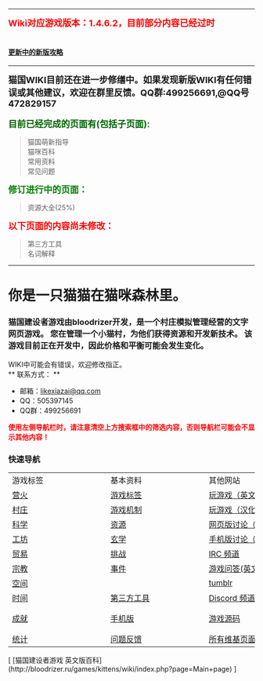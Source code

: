 ----------
<font color=red size=4><strong>Wiki对应游戏版本：1.4.6.2，目前部分内容已经过时</font></strong><br><br>
#### [更新中的新版攻略](https://note.youdao.com/ynoteshare1/index.html?id=21f01405d453238331d49693868254d6&type=note)

----------
<font size=4><strong>猫国WIKI目前还在进一步修缮中。如果发现新版WIKI有任何错误或其他建议，欢迎在群里反馈。QQ群:499256691,@QQ号472829157</font></strong><br><br>
<font color=darkgreen size=4><strong>目前已经完成的页面有(包括子页面):</font></strong><br>
>猫国萌新指导<br>
>猫咪百科<br>
>常用资料<br>
>常见问题<br>

<font color=green size=4><strong>修订进行中的页面：</font></strong><br>
>资源大全(25%)<br>

<font color=red size=4><strong>以下页面的内容尚未修改：</font></strong><br>

>第三方工具<br>
>名词解释<br>

----------

# 你是一只猫猫在猫咪森林里。
### 猫国建设者游戏由bloodrizer开发，是一个村庄模拟管理经营的文字网页游戏。 您在管理一个小猫村，为他们获得资源和开发新技术。 该游戏目前正在开发中，因此价格和平衡可能会发生变化。

WIKI中可能会有错误，欢迎修改指正。<br>
** 联系方式： **
* 邮箱：likexiazai@qq.com
* QQ：505397145
* QQ群：499256691

<font color=red><strong>使用左侧导航栏时，请注意清空上方搜索框中的筛选内容，否则导航栏可能会不显示其他内容！</font></strong><br>

### 快速导航

<table class="wikitable">
	<tbody>
		<tr>
			<td class="em">
				<span style="display:block;width:185px">
							游戏标签
				</span>
			</td>
			<td class="em">
				<span style="display:block;width:185px">
							基本资料
				</span>
			</td>
			<td class="em">
				<span style="display:block;width:185px">
							其他网站
				</span>
			</td>
			<td class="em">
				<span style="display:block;width:185px">
							多语言
				</span>
			</td>
		</tr>
		<tr>
			<td>
				<a href="?file=001-猫咪百科/01-建筑物/01-食物生产">
							营火
				</a>
			</td>
			<td>
				<a href="?file=002-常用资料/003-游戏标签">
							游戏标签
				</a>
			</td>
			<td>
				<a href="http://bloodrizer.ru/games/kittens/">玩游戏（英文原版）</a>
			</td>
			<td>
				<a href="http://bloodrizer.ru/games/kittens/wiki/index.php?page=locale-en">
							英语
				</a>
			</td>
		</tr>
		<tr>
			<td>
			<a href="?file=001-猫咪百科/02-村庄">
						村庄
			</a>
			</td>
			<td>
				<a href="?file=002-常用资料/001-游戏机制">
							游戏机制
				</a>
			</td>
			<td>
				<a href="http://likexia.gitee.io/cat-zh/">玩游戏（汉化版）</a>
			</td>
			<td>
				<a href="http://bloodrizer.ru/games/kittens/wiki/index.php?page=locale-ru">
							俄语
				</a>
			</td>
		</tr>
		<tr>
			<td>
			<a href="?file=001-猫咪百科/03-科学/01-科学">
						科学
			</a>
			</td>
			<td>
				<a href="?file=003-资源大全/005-资源介绍">
							资源
				</a>
			</td>
			<td>
				<a href="https://www.reddit.com/r/kittensgame/">网页版讨论（Reddit）</a>
			</td>
			<td>
				<a href="http://bloodrizer.ru/games/kittens/wiki/index.php?page=locale-ko">
							韩语
				</a>
			</td>
		</tr>
		<tr>
			<td>
			<a href="?file=001-猫咪百科/04-工坊/01-升级">
						工坊
			</a>
			</td>
			<td>
				<a href="?file=001-猫咪百科/03-科学/02-玄学#玄学">
							玄学
				</a>
			</td>
			<td>
			<a href="https://www.reddit.com/r/kgmobile/">手机版讨论（Reddit）</a>
			</td>
			<td>
				<a href="http://bloodrizer.ru/games/kittens/wiki/index.php?page=locale-no">
							挪威语
				</a>
			</td>
		</tr>
		<tr>
			<td>
			<a href="?file=001-猫咪百科/05-贸易">
						贸易
			</a>
			</td>
			<td>
				<a href="?file=002-常用资料/007-挑战模式">
							挑战
				</a>
			</td>
			<td>
			<a href="http://irc.lc/irc.canternet.org/kittensgame/Kitten@@@@" class="external">
						IRC 频道
			</a>
			</td>
			<td>
				<a href="http://bloodrizer.ru/games/kittens/wiki/index.php?page=Deutsch">
							德语
				</a>
			</td>
		</tr>
		<tr>
			<td>
			<a href="?file=001-猫咪百科/06-宗教/001-庙塔">
						宗教
			</a>
			</td>
			<td>
				<a href="?file=002-常用资料/006-事件介绍">
							事件
				</a>
			</td>
			<td>
			<a href="http://gaming.stackexchange.com/tags/kittens-game" class="external">
						游戏问答(英文)
			</a>
			</td>
			<td>
				<a href="http://bloodrizer.ru/games/kittens/wiki/index.php?page=locale-fr">
							法语
				</a>
			</td>
		</tr>
		<tr>
			<td>
			<a href="?file=001-猫咪百科/07-空间/01-地面控制">
						空间
			</a>
			</td>
			<td>
			</td>
			<td>
			<a href="http://kittensgame.tumblr.com/" class="external">
						tumblr
			</a>
			</td>
			<td>
				<a href="http://bloodrizer.ru/games/kittens/wiki/index.php?page=locale-br">
							巴西葡萄牙语
				</a>
			</td>
		</tr>
		<tr>
			<td>
			<a href="?file=001-猫咪百科/08-时间">
						时间
			</a>
			</td>
			<td>
				<a href="?file=004-第三方工具/01-第三方工具">
							第三方工具
				</a>
			</td>
			<td>
			<a href="https://discord.gg/2arBf9K">Discord 频道
			</td>
			<td>
				<a href="http://bloodrizer.ru/games/kittens/wiki/index.php?page=locale-es">
							西班牙语
				</a>
			</td>
		</tr>
		<tr>
			<td>
			<a href="?file=001-猫咪百科/09-成就">
						成就
			</a>
			</td>
			<td>
				<a href="?file=002-常用资料/002-手机版">
							手机版
				</a>
			</td>
			<td>
				<a href="http://bitbucket.org/bloodrizer/kitten-game" class="external">
							游戏源码
				</a>
			</td>
			<td>
			[简体中文](?file=006-各国语言包/02-简体中文)
			</td>
		</tr>
		<tr>
			<td>
			<a href="?file=001-猫咪百科/10-统计">
						统计
			</a>
			</td>
			<td>
				<a href="?file=002-常用资料/004-错误反馈">
							问题反馈
				</a>
			</td>
			<td>
				<a href="http://bloodrizer.ru/games/kittens/wiki/index.php?action=search&amp;query="
				class="external">
							所有维基页面(英文)
				</a>
			</td>
			<td>
				<a href="http://bloodrizer.ru/games/kittens/wiki/index.php?page=locales">
							全部语言
				</a>
			</td>
		</tr>
	</tbody>
</table>
[ [猫国建设者游戏 英文版百科](http://bloodrizer.ru/games/kittens/wiki/index.php?page=Main+page) ]
